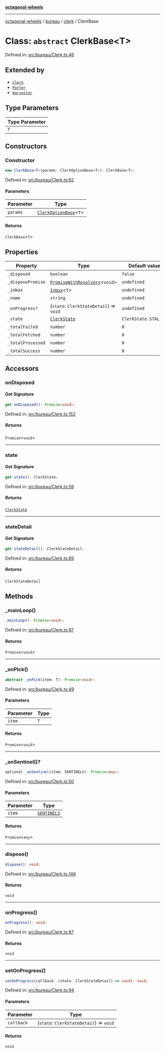 [**octagonal-wheels**](../../../README.md)

***

[octagonal-wheels](../../../modules.md) / [bureau](../../README.md) / [clerk](../README.md) / ClerkBase

# Class: `abstract` ClerkBase\<T\>

Defined in: [src/bureau/Clerk.ts:46](https://github.com/vrtmrz/octagonal-wheels/blob/main/src/bureau/Clerk.ts#L46)

## Extended by

- [`Clerk`](../Clerk/README.md)
- [`Porter`](../Porter/README.md)
- [`Harvester`](../Harvester/README.md)

## Type Parameters

| Type Parameter |
| ------ |
| `T` |

## Constructors

### Constructor

```ts
new ClerkBase<T>(params: ClerkOptionBase<T>): ClerkBase<T>;
```

Defined in: [src/bureau/Clerk.ts:62](https://github.com/vrtmrz/octagonal-wheels/blob/main/src/bureau/Clerk.ts#L62)

#### Parameters

| Parameter | Type |
| ------ | ------ |
| `params` | [`ClerkOptionBase`](../ClerkOptionBase/README.md)\<`T`\> |

#### Returns

`ClerkBase`\<`T`\>

## Properties

| Property | Type | Default value | Defined in |
| ------ | ------ | ------ | ------ |
| <a id="_disposed"></a> `_disposed` | `boolean` | `false` | [src/bureau/Clerk.ts:57](https://github.com/vrtmrz/octagonal-wheels/blob/main/src/bureau/Clerk.ts#L57) |
| <a id="_disposepromise"></a> `_disposePromise` | [`PromiseWithResolvers`](../../../promises/PromiseWithResolvers/README.md)\<`void`\> | `undefined` | [src/bureau/Clerk.ts:58](https://github.com/vrtmrz/octagonal-wheels/blob/main/src/bureau/Clerk.ts#L58) |
| <a id="_inbox"></a> `_inbox` | [`Inbox`](../../inbox/Inbox/README.md)\<`T`\> | `undefined` | [src/bureau/Clerk.ts:47](https://github.com/vrtmrz/octagonal-wheels/blob/main/src/bureau/Clerk.ts#L47) |
| <a id="_name"></a> `_name` | `string` | `undefined` | [src/bureau/Clerk.ts:48](https://github.com/vrtmrz/octagonal-wheels/blob/main/src/bureau/Clerk.ts#L48) |
| <a id="_onprogress"></a> `_onProgress?` | (`state`: `ClerkStateDetail`) => `void` | `undefined` | [src/bureau/Clerk.ts:85](https://github.com/vrtmrz/octagonal-wheels/blob/main/src/bureau/Clerk.ts#L85) |
| <a id="_state"></a> `_state` | [`ClerkState`](../ClerkState/README.md) | `ClerkState.STALLED` | [src/bureau/Clerk.ts:52](https://github.com/vrtmrz/octagonal-wheels/blob/main/src/bureau/Clerk.ts#L52) |
| <a id="_totalfailed"></a> `_totalFailed` | `number` | `0` | [src/bureau/Clerk.ts:55](https://github.com/vrtmrz/octagonal-wheels/blob/main/src/bureau/Clerk.ts#L55) |
| <a id="_totalfetched"></a> `_totalFetched` | `number` | `0` | [src/bureau/Clerk.ts:56](https://github.com/vrtmrz/octagonal-wheels/blob/main/src/bureau/Clerk.ts#L56) |
| <a id="_totalprocessed"></a> `_totalProcessed` | `number` | `0` | [src/bureau/Clerk.ts:53](https://github.com/vrtmrz/octagonal-wheels/blob/main/src/bureau/Clerk.ts#L53) |
| <a id="_totalsuccess"></a> `_totalSuccess` | `number` | `0` | [src/bureau/Clerk.ts:54](https://github.com/vrtmrz/octagonal-wheels/blob/main/src/bureau/Clerk.ts#L54) |

## Accessors

### onDisposed

#### Get Signature

```ts
get onDisposed(): Promise<void>;
```

Defined in: [src/bureau/Clerk.ts:152](https://github.com/vrtmrz/octagonal-wheels/blob/main/src/bureau/Clerk.ts#L152)

##### Returns

`Promise`\<`void`\>

***

### state

#### Get Signature

```ts
get state(): ClerkState;
```

Defined in: [src/bureau/Clerk.ts:59](https://github.com/vrtmrz/octagonal-wheels/blob/main/src/bureau/Clerk.ts#L59)

##### Returns

[`ClerkState`](../ClerkState/README.md)

***

### stateDetail

#### Get Signature

```ts
get stateDetail(): ClerkStateDetail;
```

Defined in: [src/bureau/Clerk.ts:69](https://github.com/vrtmrz/octagonal-wheels/blob/main/src/bureau/Clerk.ts#L69)

##### Returns

`ClerkStateDetail`

## Methods

### \_mainLoop()

```ts
_mainLoop(): Promise<void>;
```

Defined in: [src/bureau/Clerk.ts:97](https://github.com/vrtmrz/octagonal-wheels/blob/main/src/bureau/Clerk.ts#L97)

#### Returns

`Promise`\<`void`\>

***

### \_onPick()

```ts
abstract _onPick(item: T): Promise<void>;
```

Defined in: [src/bureau/Clerk.ts:49](https://github.com/vrtmrz/octagonal-wheels/blob/main/src/bureau/Clerk.ts#L49)

#### Parameters

| Parameter | Type |
| ------ | ------ |
| `item` | `T` |

#### Returns

`Promise`\<`void`\>

***

### \_onSentinel()?

```ts
optional _onSentinel(item: SENTINELS): Promise<any>;
```

Defined in: [src/bureau/Clerk.ts:50](https://github.com/vrtmrz/octagonal-wheels/blob/main/src/bureau/Clerk.ts#L50)

#### Parameters

| Parameter | Type |
| ------ | ------ |
| `item` | [`SENTINELS`](../SENTINELS/README.md) |

#### Returns

`Promise`\<`any`\>

***

### dispose()

```ts
dispose(): void;
```

Defined in: [src/bureau/Clerk.ts:146](https://github.com/vrtmrz/octagonal-wheels/blob/main/src/bureau/Clerk.ts#L146)

#### Returns

`void`

***

### onProgress()

```ts
onProgress(): void;
```

Defined in: [src/bureau/Clerk.ts:87](https://github.com/vrtmrz/octagonal-wheels/blob/main/src/bureau/Clerk.ts#L87)

#### Returns

`void`

***

### setOnProgress()

```ts
setOnProgress(callback: (state: ClerkStateDetail) => void): void;
```

Defined in: [src/bureau/Clerk.ts:94](https://github.com/vrtmrz/octagonal-wheels/blob/main/src/bureau/Clerk.ts#L94)

#### Parameters

| Parameter | Type |
| ------ | ------ |
| `callback` | (`state`: `ClerkStateDetail`) => `void` |

#### Returns

`void`
